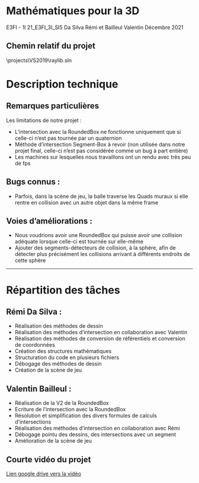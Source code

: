 # Mathématiques pour la 3D
  
  E3FI - 1l
  21_E3FI_3I_SI5
  Da Silva Rémi et Bailleul Valentin
  Décembre 2021


## Chemin relatif du projet
  \projects\VS2019\raylib.sln

# Description technique

## Remarques particulières
Les limitations de notre projet :
* L’intersection avec la RoundedBox  ne fonctionne uniquement que si celle-ci n’est pas tournée par un quaternion
* Méthode d’intersection Segment-Box à revoir (non utilisée dans notre projet final, celle-ci n’est pas considérée comme un bug à part entière)
* Les machines sur lesquelles nous travaillons ont un rendu avec très peu de fps


## Bugs connus :
* Parfois, dans la scène de jeu, la balle traverse les Quads muraux si elle rentre en collision avec un autre objet dans la même frame


## Voies d’améliorations :
* Nous voudrions avoir une RoundedBox qui puisse avoir une collision adéquate lorsque celle-ci est tournée sur elle-même
* Ajouter des segments-détecteurs de collision, à la sphère, afin de détecter plus précisément les collisions arrivant à différents endroits de cette sphère


<hr />


# Répartition des tâches
## Rémi Da Silva : 
* Réalisation des méthodes de dessin
* Réalisation des méthodes d’intersection en collaboration avec Valentin
* Réalisation des méthodes de conversion de référentiels et conversion de coordonnées
* Création des structures mathématiques
* Structuration du code en plusieurs fichiers
* Débogage des méthodes de dessin
* Création de la scène de jeu


## Valentin Bailleul : 
* Réalisation de la V2 de la RoundedBox
* Ecriture de l’intersection avec la RoundedBox
* Résolution et simplification des divers formules de calculs d’intersections
* Réalisation des méthodes d’intersection en collaboration avec Rémi
* Débogage pointu des dessins, des intersections avec un segment
* Amélioration de la scène de jeu


## Courte vidéo du projet
[Lien google drive vers la vidéo](https://drive.google.com/file/d/1Tb73aJxSwJBbJnyB7VOgOq8hKEaePGPa/view?usp=sharing)